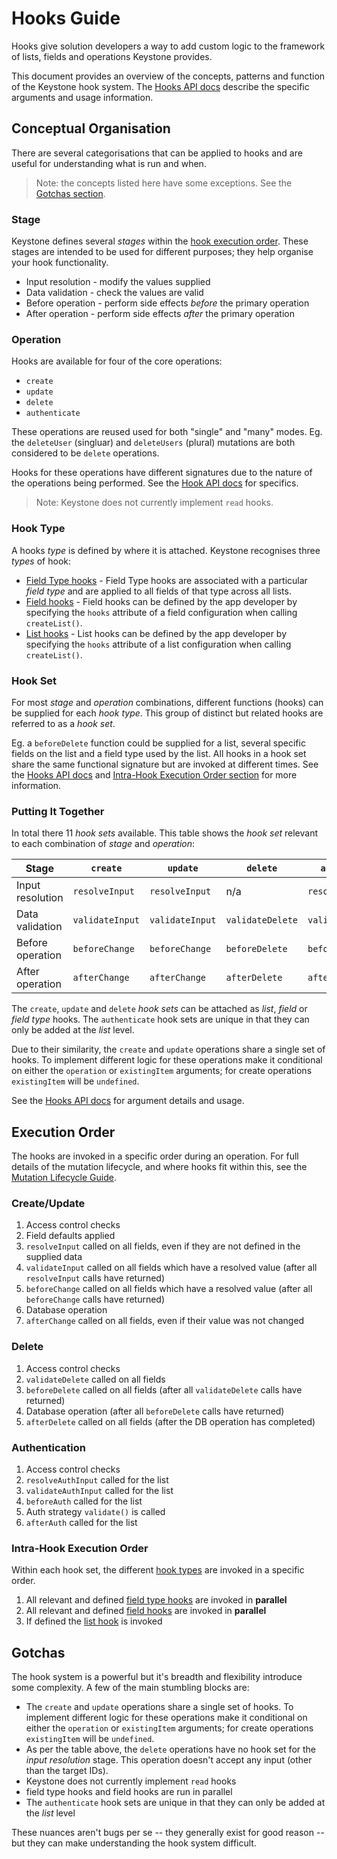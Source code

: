 <!--[meta]
section: guides
title: Hooks
[meta]-->

# Hooks Guide

Hooks give solution developers a way to add custom logic to the framework of lists, fields and operations Keystone provides.

This document provides an overview of the concepts, patterns and function of the Keystone hook system.
The [Hooks API docs](/docs/api/hooks.md) describe the specific arguments and usage information.

## Conceptual Organisation

There are several categorisations that can be applied to hooks and are useful for understanding what is run and when.

> Note: the concepts listed here have some exceptions.
> See the [Gotchas section](#gotchas).

### Stage

Keystone defines several _stages_ within the [hook execution order](#execution-order).
These stages are intended to be used for different purposes; they help organise your hook functionality.

- Input resolution - modify the values supplied
- Data validation - check the values are valid
- Before operation - perform side effects _before_ the primary operation
- After operation - perform side effects _after_ the primary operation

### Operation

Hooks are available for four of the core operations:

- `create`
- `update`
- `delete`
- `authenticate`

These operations are reused used for both "single" and "many" modes.
Eg. the `deleteUser` (singluar) and `deleteUsers` (plural) mutations are both considered to be `delete` operations.

Hooks for these operations have different signatures due to the nature of the operations being performed.
See the [Hook API docs](/docs/api/hooks.md) for specifics.

> Note: Keystone does not currently implement `read` hooks.

### Hook Type

A hooks _type_ is defined by where it is attached.
Keystone recognises three _types_ of hook:

- [Field Type hooks](/docs/api/hooks.md#field-type-hooks) -
  Field Type hooks are associated with a particular _field type_ and are applied to all fields of that type across all lists.
- [Field hooks](/docs/api/hooks.md/docs/api/hooks.md#field-hooks) -
  Field hooks can be defined by the app developer by specifying the `hooks` attribute of a field configuration when calling `createList()`.
- [List hooks](/docs/api/hooks.md#list-hooks) -
  List hooks can be defined by the app developer by specifying the `hooks` attribute of a list configuration when calling `createList()`.

### Hook Set

For most _stage_ and _operation_ combinations, different functions (hooks) can be supplied for each _hook type_.
This group of distinct but related hooks are referred to as a _hook set_.

Eg. a `beforeDelete` function could be supplied for a list, several specific fields on the list and a field type used by the list.
All hooks in a hook set share the same functional signature but are invoked at different times.
See the [Hooks API docs](/docs/api/hooks.md) and [Intra-Hook Execution Order section](#intra-hook-execution-order) for more information.

### Putting It Together

In total there 11 _hook sets_ available.
This table shows the _hook set_ relevant to each combination of _stage_ and _operation_:

| Stage            | `create`        | `update`        | `delete`         | `authenticate`      |
| ---------------- | --------------- | --------------- | ---------------- | ------------------- |
| Input resolution | `resolveInput`  | `resolveInput`  | n/a              | `resolveAuthInput`  |
| Data validation  | `validateInput` | `validateInput` | `validateDelete` | `validateAuthInput` |
| Before operation | `beforeChange`  | `beforeChange`  | `beforeDelete`   | `beforeAuth`        |
| After operation  | `afterChange`   | `afterChange`   | `afterDelete`    | `afterAuth`         |

The `create`, `update` and `delete` _hook sets_ can be attached as _list_, _field_ or _field type_ hooks.
The `authenticate` hook sets are unique in that they can only be added at the _list_ level.

Due to their similarity, the `create` and `update` operations share a single set of hooks.
To implement different logic for these operations make it conditional on either the `operation` or `existingItem` arguments;
for create operations `existingItem` will be `undefined`.

See the [Hooks API docs](/docs/api/hooks.md) for argument details and usage.

## Execution Order

The hooks are invoked in a specific order during an operation.
For full details of the mutation lifecycle, and where hooks fit within this, see the [Mutation Lifecycle Guide](/docs/guides/mutation-lifecycle.md).

### Create/Update

1. Access control checks
2. Field defaults applied
3. `resolveInput` called on all fields, even if they are not defined in the supplied data
4. `validateInput` called on all fields which have a resolved value (after all `resolveInput` calls have returned)
5. `beforeChange` called on all fields which have a resolved value (after all `beforeChange` calls have returned)
6. Database operation
7. `afterChange` called on all fields, even if their value was not changed

### Delete

1. Access control checks
2. `validateDelete` called on all fields
3. `beforeDelete` called on all fields (after all `validateDelete` calls have returned)
4. Database operation (after all `beforeDelete` calls have returned)
5. `afterDelete` called on all fields (after the DB operation has completed)

### Authentication

1. Access control checks
2. `resolveAuthInput` called for the list
3. `validateAuthInput` called for the list
4. `beforeAuth` called for the list
5. Auth strategy `validate()` is called
6. `afterAuth` called for the list

### Intra-Hook Execution Order

Within each hook set, the different [hook types](#hook-type) are invoked in a specific order.

1. All relevant and defined [field type hooks](/docs/api/hooks.md#field-type-hooks) are invoked in **parallel**
2. All relevant and defined [field hooks](/docs/api/hooks.md#field-hooks) are invoked in **parallel**
3. If defined the [list hook](/docs/api/hooks.md#list-hooks) is invoked

## Gotchas

The hook system is a powerful but it's breadth and flexibility introduce some complexity.
A few of the main stumbling blocks are:

- The `create` and `update` operations share a single set of hooks.
  To implement different logic for these operations make it conditional on either the `operation` or `existingItem` arguments;
  for create operations `existingItem` will be `undefined`.
- As per the table above, the `delete` operations have no hook set for the _input resolution_ stage.
  This operation doesn't accept any input (other than the target IDs).
- Keystone does not currently implement `read` hooks
- field type hooks and field hooks are run in parallel
- The `authenticate` hook sets are unique in that they can only be added at the _list_ level

These nuances aren't bugs per se -- they generally exist for good reason --
but they can make understanding the hook system difficult.

<!-- TODO: ## Error Handling -->
